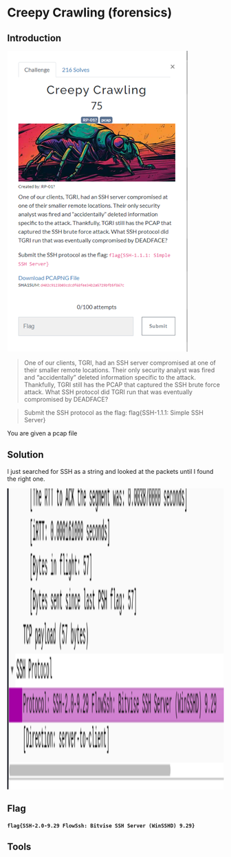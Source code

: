 # Creepy Crawling (forensics)

## Introduction

<p align="left">
  <img height=700 img src=./readme_assets/creepy-challenge.PNG/>
</p>

> One of our clients, TGRI, had an SSH server compromised at one of their smaller remote locations. Their only security analyst was fired and “accidentally” deleted information specific to the attack. Thankfully, TGRI still has the PCAP that captured the SSH brute force attack. What SSH protocol did TGRI run that was eventually compromised by DEADFACE?

> Submit the SSH protocol as the flag: flag{SSH-1.1.1: Simple SSH Server}

You are given a pcap file

## Solution

I just searched for SSH as a string and looked at the packets until I found the right one.

<p align="left">
  <img height=700 img src=./readme_assets/creepy-flag.PNG/>
</p>

## Flag

**`flag{SSH-2.0-9.29 FlowSsh: Bitvise SSH Server (WinSSHD) 9.29}`**

## Tools





